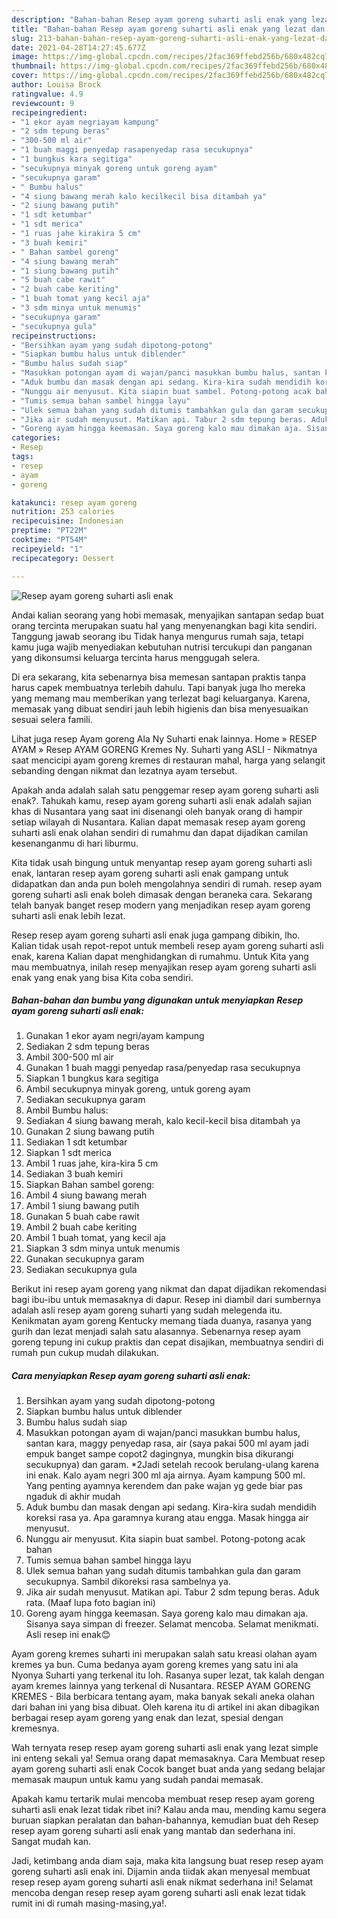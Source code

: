 ```yaml
---
description: "Bahan-bahan Resep ayam goreng suharti asli enak yang lezat dan Mudah Dibuat"
title: "Bahan-bahan Resep ayam goreng suharti asli enak yang lezat dan Mudah Dibuat"
slug: 213-bahan-bahan-resep-ayam-goreng-suharti-asli-enak-yang-lezat-dan-mudah-dibuat
date: 2021-04-28T14:27:45.677Z
image: https://img-global.cpcdn.com/recipes/2fac369ffebd256b/680x482cq70/resep-ayam-goreng-suharti-asli-enak-foto-resep-utama.jpg
thumbnail: https://img-global.cpcdn.com/recipes/2fac369ffebd256b/680x482cq70/resep-ayam-goreng-suharti-asli-enak-foto-resep-utama.jpg
cover: https://img-global.cpcdn.com/recipes/2fac369ffebd256b/680x482cq70/resep-ayam-goreng-suharti-asli-enak-foto-resep-utama.jpg
author: Louisa Brock
ratingvalue: 4.9
reviewcount: 9
recipeingredient:
- "1 ekor ayam negriayam kampung"
- "2 sdm tepung beras"
- "300-500 ml air"
- "1 buah maggi penyedap rasapenyedap rasa secukupnya"
- "1 bungkus kara segitiga"
- "secukupnya minyak goreng untuk goreng ayam"
- "secukupnya garam"
- " Bumbu halus"
- "4 siung bawang merah kalo kecilkecil bisa ditambah ya"
- "2 siung bawang putih"
- "1 sdt ketumbar"
- "1 sdt merica"
- "1 ruas jahe kirakira 5 cm"
- "3 buah kemiri"
- " Bahan sambel goreng"
- "4 siung bawang merah"
- "1 siung bawang putih"
- "5 buah cabe rawit"
- "2 buah cabe keriting"
- "1 buah tomat yang kecil aja"
- "3 sdm minya untuk menumis"
- "secukupnya garam"
- "secukupnya gula"
recipeinstructions:
- "Bersihkan ayam yang sudah dipotong-potong"
- "Siapkan bumbu halus untuk diblender"
- "Bumbu halus sudah siap"
- "Masukkan potongan ayam di wajan/panci masukkan bumbu halus, santan kara, maggy penyedap rasa, air (saya pakai 500 ml ayam jadi empuk banget sampe copot2 dagingnya, mungkin bisa dikurangi secukupnya) dan garam. *2Jadi setelah recook berulang-ulang karena ini enak. Kalo ayam negri 300 ml aja airnya. Ayam kampung 500 ml. Yang penting ayamnya kerendem dan pake wajan yg gede biar pas ngaduk di akhir mudah"
- "Aduk bumbu dan masak dengan api sedang. Kira-kira sudah mendidih koreksi rasa ya. Apa garamnya kurang atau engga. Masak hingga air menyusut."
- "Nunggu air menyusut. Kita siapin buat sambel. Potong-potong acak bahan"
- "Tumis semua bahan sambel hingga layu"
- "Ulek semua bahan yang sudah ditumis tambahkan gula dan garam secukupnya. Sambil dikoreksi rasa sambelnya ya."
- "Jika air sudah menyusut. Matikan api. Tabur 2 sdm tepung beras. Aduk rata. (Maaf lupa foto bagian ini)"
- "Goreng ayam hingga keemasan. Saya goreng kalo mau dimakan aja. Sisanya saya simpan di freezer. Selamat mencoba. Selamat menikmati. Asli resep ini enak😊"
categories:
- Resep
tags:
- resep
- ayam
- goreng

katakunci: resep ayam goreng 
nutrition: 253 calories
recipecuisine: Indonesian
preptime: "PT22M"
cooktime: "PT54M"
recipeyield: "1"
recipecategory: Dessert

---
```



![Resep ayam goreng suharti asli enak](https://img-global.cpcdn.com/recipes/2fac369ffebd256b/680x482cq70/resep-ayam-goreng-suharti-asli-enak-foto-resep-utama.jpg)

Andai kalian seorang yang hobi memasak, menyajikan santapan sedap buat orang tercinta merupakan suatu hal yang menyenangkan bagi kita sendiri. Tanggung jawab seorang ibu Tidak hanya mengurus rumah saja, tetapi kamu juga wajib menyediakan kebutuhan nutrisi tercukupi dan panganan yang dikonsumsi keluarga tercinta harus menggugah selera.

Di era  sekarang, kita sebenarnya bisa memesan santapan praktis tanpa harus capek membuatnya terlebih dahulu. Tapi banyak juga lho mereka yang memang mau memberikan yang terlezat bagi keluarganya. Karena, memasak yang dibuat sendiri jauh lebih higienis dan bisa menyesuaikan sesuai selera famili. 

Lihat juga resep Ayam goreng Ala Ny Suharti enak lainnya. Home » RESEP AYAM » Resep AYAM GORENG Kremes Ny. Suharti yang ASLI - Nikmatnya saat mencicipi ayam goreng kremes di restauran mahal, harga yang selangit sebanding dengan nikmat dan lezatnya ayam tersebut.

Apakah anda adalah salah satu penggemar resep ayam goreng suharti asli enak?. Tahukah kamu, resep ayam goreng suharti asli enak adalah sajian khas di Nusantara yang saat ini disenangi oleh banyak orang di hampir setiap wilayah di Nusantara. Kalian dapat memasak resep ayam goreng suharti asli enak olahan sendiri di rumahmu dan dapat dijadikan camilan kesenanganmu di hari liburmu.

Kita tidak usah bingung untuk menyantap resep ayam goreng suharti asli enak, lantaran resep ayam goreng suharti asli enak gampang untuk didapatkan dan anda pun boleh mengolahnya sendiri di rumah. resep ayam goreng suharti asli enak boleh dimasak dengan beraneka cara. Sekarang telah banyak banget resep modern yang menjadikan resep ayam goreng suharti asli enak lebih lezat.

Resep resep ayam goreng suharti asli enak juga gampang dibikin, lho. Kalian tidak usah repot-repot untuk membeli resep ayam goreng suharti asli enak, karena Kalian dapat menghidangkan di rumahmu. Untuk Kita yang mau membuatnya, inilah resep menyajikan resep ayam goreng suharti asli enak yang enak yang bisa Kita coba sendiri.

<!--inarticleads1-->

##### Bahan-bahan dan bumbu yang digunakan untuk menyiapkan Resep ayam goreng suharti asli enak:

1. Gunakan 1 ekor ayam negri/ayam kampung
1. Sediakan 2 sdm tepung beras
1. Ambil 300-500 ml air
1. Gunakan 1 buah maggi penyedap rasa/penyedap rasa secukupnya
1. Siapkan 1 bungkus kara segitiga
1. Ambil secukupnya minyak goreng, untuk goreng ayam
1. Sediakan secukupnya garam
1. Ambil  Bumbu halus:
1. Sediakan 4 siung bawang merah, kalo kecil-kecil bisa ditambah ya
1. Gunakan 2 siung bawang putih
1. Sediakan 1 sdt ketumbar
1. Siapkan 1 sdt merica
1. Ambil 1 ruas jahe, kira-kira 5 cm
1. Sediakan 3 buah kemiri
1. Siapkan  Bahan sambel goreng:
1. Ambil 4 siung bawang merah
1. Ambil 1 siung bawang putih
1. Gunakan 5 buah cabe rawit
1. Ambil 2 buah cabe keriting
1. Ambil 1 buah tomat, yang kecil aja
1. Siapkan 3 sdm minya untuk menumis
1. Gunakan secukupnya garam
1. Sediakan secukupnya gula


Berikut ini resep ayam goreng yang nikmat dan dapat dijadikan rekomendasi bagi ibu-ibu untuk memasaknya di dapur. Resep ini diambil dari sumbernya adalah asli resep ayam goreng suharti yang sudah melegenda itu. Kenikmatan ayam goreng Kentucky memang tiada duanya, rasanya yang gurih dan lezat menjadi salah satu alasannya. Sebenarnya resep ayam goreng tepung ini cukup praktis dan cepat disajikan, membuatnya sendiri di rumah pun cukup mudah dilakukan. 

<!--inarticleads2-->

##### Cara menyiapkan Resep ayam goreng suharti asli enak:

1. Bersihkan ayam yang sudah dipotong-potong
1. Siapkan bumbu halus untuk diblender
1. Bumbu halus sudah siap
1. Masukkan potongan ayam di wajan/panci masukkan bumbu halus, santan kara, maggy penyedap rasa, air (saya pakai 500 ml ayam jadi empuk banget sampe copot2 dagingnya, mungkin bisa dikurangi secukupnya) dan garam. *2Jadi setelah recook berulang-ulang karena ini enak. Kalo ayam negri 300 ml aja airnya. Ayam kampung 500 ml. Yang penting ayamnya kerendem dan pake wajan yg gede biar pas ngaduk di akhir mudah
1. Aduk bumbu dan masak dengan api sedang. Kira-kira sudah mendidih koreksi rasa ya. Apa garamnya kurang atau engga. Masak hingga air menyusut.
1. Nunggu air menyusut. Kita siapin buat sambel. Potong-potong acak bahan
1. Tumis semua bahan sambel hingga layu
1. Ulek semua bahan yang sudah ditumis tambahkan gula dan garam secukupnya. Sambil dikoreksi rasa sambelnya ya.
1. Jika air sudah menyusut. Matikan api. Tabur 2 sdm tepung beras. Aduk rata. (Maaf lupa foto bagian ini)
1. Goreng ayam hingga keemasan. Saya goreng kalo mau dimakan aja. Sisanya saya simpan di freezer. Selamat mencoba. Selamat menikmati. Asli resep ini enak😊


Ayam goreng kremes suharti ini merupakan salah satu kreasi olahan ayam kremes ya bun. Cuma bedanya ayam goreng kremes yang satu ini ala Nyonya Suharti yang terkenal itu loh. Rasanya super lezat, tak kalah dengan ayam kremes lainnya yang terkenal di Nusantara. RESEP AYAM GORENG KREMES - Bila berbicara tentang ayam, maka banyak sekali aneka olahan dari bahan ini yang bisa dibuat. Oleh karena itu di artikel ini akan dibagikan berbagai resep ayam goreng yang enak dan lezat, spesial dengan kremesnya. 

Wah ternyata resep resep ayam goreng suharti asli enak yang lezat simple ini enteng sekali ya! Semua orang dapat memasaknya. Cara Membuat resep ayam goreng suharti asli enak Cocok banget buat anda yang sedang belajar memasak maupun untuk kamu yang sudah pandai memasak.

Apakah kamu tertarik mulai mencoba membuat resep resep ayam goreng suharti asli enak lezat tidak ribet ini? Kalau anda mau, mending kamu segera buruan siapkan peralatan dan bahan-bahannya, kemudian buat deh Resep resep ayam goreng suharti asli enak yang mantab dan sederhana ini. Sangat mudah kan. 

Jadi, ketimbang anda diam saja, maka kita langsung buat resep resep ayam goreng suharti asli enak ini. Dijamin anda tiidak akan menyesal membuat resep resep ayam goreng suharti asli enak nikmat sederhana ini! Selamat mencoba dengan resep resep ayam goreng suharti asli enak lezat tidak rumit ini di rumah masing-masing,ya!.

